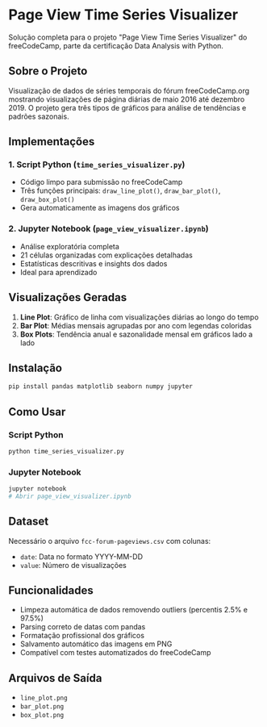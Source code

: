 # Page View Time Series Visualizer

Solução completa para o projeto "Page View Time Series Visualizer" do freeCodeCamp, parte da certificação Data Analysis with Python.

## Sobre o Projeto

Visualização de dados de séries temporais do fórum freeCodeCamp.org mostrando visualizações de página diárias de maio 2016 até dezembro 2019. O projeto gera três tipos de gráficos para análise de tendências e padrões sazonais.

## Implementações

### 1. Script Python (`time_series_visualizer.py`)
- Código limpo para submissão no freeCodeCamp
- Três funções principais: `draw_line_plot()`, `draw_bar_plot()`, `draw_box_plot()`
- Gera automaticamente as imagens dos gráficos

### 2. Jupyter Notebook (`page_view_visualizer.ipynb`)
- Análise exploratória completa
- 21 células organizadas com explicações detalhadas
- Estatísticas descritivas e insights dos dados
- Ideal para aprendizado

## Visualizações Geradas

1. **Line Plot**: Gráfico de linha com visualizações diárias ao longo do tempo
2. **Bar Plot**: Médias mensais agrupadas por ano com legendas coloridas
3. **Box Plots**: Tendência anual e sazonalidade mensal em gráficos lado a lado

## Instalação

```bash
pip install pandas matplotlib seaborn numpy jupyter
```

## Como Usar

### Script Python
```python
python time_series_visualizer.py
```

### Jupyter Notebook
```bash
jupyter notebook
# Abrir page_view_visualizer.ipynb
```

## Dataset

Necessário o arquivo `fcc-forum-pageviews.csv` com colunas:
- `date`: Data no formato YYYY-MM-DD
- `value`: Número de visualizações

## Funcionalidades

- Limpeza automática de dados removendo outliers (percentis 2.5% e 97.5%)
- Parsing correto de datas com pandas
- Formatação profissional dos gráficos
- Salvamento automático das imagens em PNG
- Compatível com testes automatizados do freeCodeCamp

## Arquivos de Saída

- `line_plot.png`
- `bar_plot.png` 
- `box_plot.png`
